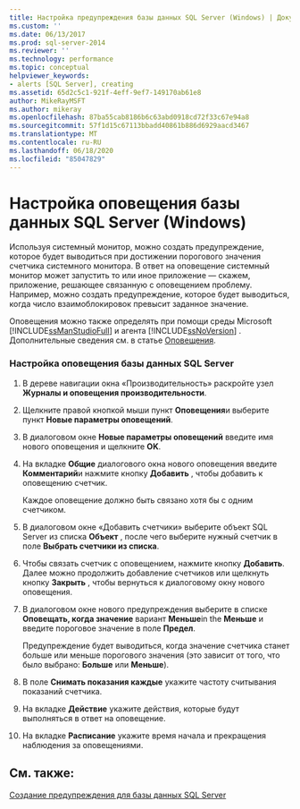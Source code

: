 ```yaml
---
title: Настройка предупреждения базы данных SQL Server (Windows) | Документация Майкрософт
ms.custom: ''
ms.date: 06/13/2017
ms.prod: sql-server-2014
ms.reviewer: ''
ms.technology: performance
ms.topic: conceptual
helpviewer_keywords:
- alerts [SQL Server], creating
ms.assetid: 65d2c5c1-921f-4eff-9ef7-149170ab61e8
author: MikeRayMSFT
ms.author: mikeray
ms.openlocfilehash: 87ba55cab8186b6c63abd0918cd72f33c67e94a8
ms.sourcegitcommit: 57f1d15c67113bbadd40861b886d6929aacd3467
ms.translationtype: MT
ms.contentlocale: ru-RU
ms.lasthandoff: 06/18/2020
ms.locfileid: "85047829"
---
```

# <a name="set-up-a-sql-server-database-alert-windows"></a>Настройка оповещения базы данных SQL Server (Windows)
  Используя системный монитор, можно создать предупреждение, которое будет выводиться при достижении порогового значения счетчика системного монитора. В ответ на оповещение системный монитор может запустить то или иное приложение — скажем, приложение, решающее связанную с оповещением проблему. Например, можно создать предупреждение, которое будет выводиться, когда число взаимоблокировок превысит заданное значение.  
  
 Оповещения можно также определять при помощи среды Microsoft [!INCLUDE[ssManStudioFull](../../includes/ssmanstudiofull-md.md)] и агента [!INCLUDE[ssNoVersion](../../includes/ssnoversion-md.md)] . Дополнительные сведения см. в статье [Оповещения](../../ssms/agent/alerts.md).  
  
### <a name="to-set-up-a-sql-server-database-alert"></a>Настройка оповещения базы данных SQL Server  
  
1.  В дереве навигации окна «Производительность» раскройте узел **Журналы и оповещения производительности**.  
  
2.  Щелкните правой кнопкой мыши пункт **Оповещения**и выберите пункт **Новые параметры оповещений**.  
  
3.  В диалоговом окне **Новые параметры оповещений** введите имя нового оповещения и щелкните **OK**.  
  
4.  На вкладке **Общие** диалогового окна нового оповещения введите **Комментарий**и нажмите кнопку **Добавить** , чтобы добавить к оповещению счетчик.  
  
     Каждое оповещение должно быть связано хотя бы с одним счетчиком.  
  
5.  В диалоговом окне «Добавить счетчики» выберите объект SQL Server из списка **Объект** , после чего выберите нужный счетчик в поле **Выбрать счетчики из списка**.  
  
6.  Чтобы связать счетчик с оповещением, нажмите кнопку **Добавить**. Далее можно продолжить добавление счетчиков или щелкнуть кнопку **Закрыть** , чтобы вернуться к диалоговому окну нового оповещения.  
  
7.  В диалоговом окне нового предупреждения выберите в списке **Оповещать, когда значение** вариант **Меньше**in the **Меньше** и введите пороговое значение в поле **Предел**.  
  
     Предупреждение будет выводиться, когда значение счетчика станет больше или меньше порогового значения (это зависит от того, что было выбрано: **Больше** или **Меньше**).  
  
8.  В поле **Снимать показания каждые** укажите частоту считывания показаний счетчика.  
  
9. На вкладке **Действие** укажите действия, которые будут выполняться в ответ на оповещение.  
  
10. На вкладке **Расписание** укажите время начала и прекращения наблюдения за оповещениями.  
  
## <a name="see-also"></a>См. также:  
 [Создание предупреждения для базы данных SQL Server](../performance-monitor/create-a-sql-server-database-alert.md)  
  
  
